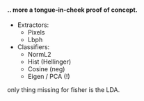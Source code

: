 #### .. more a tongue-in-cheek proof of concept.

* Extractors:
  - Pixels
  - Lbph
* Classifiers:
  - NormL2
  - Hist (Hellinger)
  - Cosine (neg)
  - Eigen / PCA (!)

only thing missing for fisher is the LDA.
  
